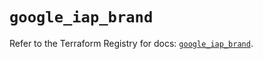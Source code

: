 # `google_iap_brand`

Refer to the Terraform Registry for docs: [`google_iap_brand`](https://registry.terraform.io/providers/hashicorp/google/6.47.0/docs/resources/iap_brand).
